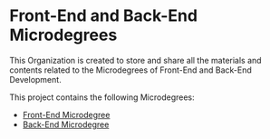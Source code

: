 # Front-End and Back-End Microdegrees

This Organization is created to store and share all the materials and contents related to the Microdegrees of Front-End and Back-End Development.

This project contains the following Microdegrees:

- [Front-End Microdegree](https://github.com/FE-BE-Microdegrees/Front-End-Microdegree)
- [Back-End Microdegree](https://github.com/FE-BE-Microdegrees/Back-End-Microdegree)

